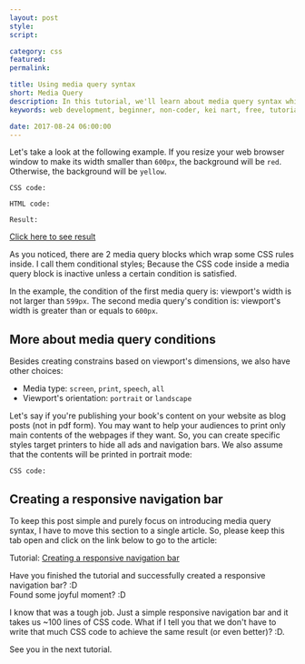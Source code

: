 ```yaml
---
layout: post
style:
script:

category: css
featured:
permalink:

title: Using media query syntax
short: Media Query
description: In this tutorial, we'll learn about media query syntax which allows us to create responsive websites. <br>In fact, the syntax is used to target specific devices and screen sizes. <br>Let's talk about this amazing tool.
keywords: web development, beginner, non-coder, kei nart, free, tutorial, coding, programming, code nart, css, @media, media query, responsive

date: 2017-08-24 06:00:00
---
```


Let's take a look at the following example. If you resize your web browser
window to make its width smaller than `600px`, the background will be `red`.
Otherwise, the background will be `yellow`.

`CSS code:`
<script src="https://gist.github.com/codenart/37d35f1579a85be21a263a26758b825c.js">
</script>

`HTML code:`
<script src="https://gist.github.com/codenart/945f19d09b2c26472e08e4ca080accea.js">
</script>

`Result:`

[Click here to see result](https://codepen.io/codenart/full/VMoGNp/ "ext")

As you noticed, there are 2 media query blocks which wrap some CSS rules inside.
I call them conditional styles; Because the CSS code inside a media query block
is inactive unless a certain condition is satisfied.

In the example, the condition of the first media query is: viewport's width is
not larger than `599px`. The second media query's condition is: viewport's width
is greater than or equals to `600px`.

## More about media query conditions

Besides creating constrains based on viewport's dimensions, we also have other
choices:

- Media type: `screen`, `print`, `speech`, `all`
- Viewport's orientation: `portrait` or `landscape`

Let's say if you're publishing your book's content on your website as blog posts
(not in pdf form). You may want to help your audiences to print only main contents
of the webpages if they want. So, you can create specific styles target printers
to hide all ads and navigation bars. We also assume that the contents will be
printed in portrait mode:

`CSS code:`
<script src="https://gist.github.com/codenart/d89cbac3a1238b395b527d233b894694.js">
</script>

## Creating a responsive navigation bar

To keep this post simple and purely focus on introducing media query syntax, I
have to move this section to a single article. So, please keep this tab open and
click on the link below to go to the article:

Tutorial: [Creating a responsive navigation bar](https://thinhtranhnvn.github.io/sample/2017/09/03/sample-2-responsive-navbar.html "ext")

Have you finished the tutorial and successfully created a responsive navigation
bar? :D  
Found some joyful moment? :D

I know that was a tough job. Just a simple responsive navigation bar and it takes
us ~100 lines of CSS code. What if I tell you that we don't have to write that
much CSS code to achieve the same result (or even better)? :D.

See you in the next tutorial.
